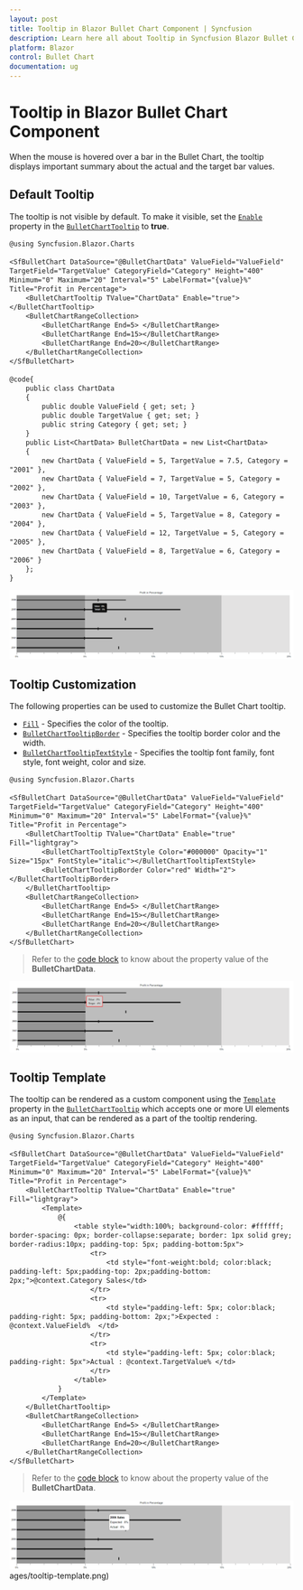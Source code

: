 ```yaml
---
layout: post
title: Tooltip in Blazor Bullet Chart Component | Syncfusion
description: Learn here all about Tooltip in Syncfusion Blazor Bullet Chart component and more.
platform: Blazor
control: Bullet Chart 
documentation: ug
---
```


# Tooltip in Blazor Bullet Chart Component

When the mouse is hovered over a bar in the Bullet Chart, the tooltip displays important summary about the actual and the target bar values.

## Default Tooltip

The tooltip is not visible by default. To make it visible, set the [`Enable`](https://help.syncfusion.com/cr/blazor/Syncfusion.Blazor.Charts.BulletChartTooltip-1.html#Syncfusion_Blazor_Charts_BulletChartTooltip_1_Enable) property in the [`BulletChartTooltip`](https://help.syncfusion.com/cr/blazor/Syncfusion.Blazor.Charts.BulletChartTooltip-1.html) to **true**.

```cshtml
@using Syncfusion.Blazor.Charts

<SfBulletChart DataSource="@BulletChartData" ValueField="ValueField" TargetField="TargetValue" CategoryField="Category" Height="400" Minimum="0" Maximum="20" Interval="5" LabelFormat="{value}%" Title="Profit in Percentage">
    <BulletChartTooltip TValue="ChartData" Enable="true"></BulletChartTooltip>
    <BulletChartRangeCollection>
        <BulletChartRange End=5> </BulletChartRange>
        <BulletChartRange End=15></BulletChartRange>
        <BulletChartRange End=20></BulletChartRange>
    </BulletChartRangeCollection>
</SfBulletChart>

@code{
    public class ChartData
    {
        public double ValueField { get; set; }
        public double TargetValue { get; set; }
        public string Category { get; set; }
    }
    public List<ChartData> BulletChartData = new List<ChartData>
    {
        new ChartData { ValueField = 5, TargetValue = 7.5, Category = "2001" },
        new ChartData { ValueField = 7, TargetValue = 5, Category = "2002" },
        new ChartData { ValueField = 10, TargetValue = 6, Category = "2003" },
        new ChartData { ValueField = 5, TargetValue = 8, Category = "2004" },
        new ChartData { ValueField = 12, TargetValue = 5, Category = "2005" },
        new ChartData { ValueField = 8, TargetValue = 6, Category = "2006" }
    };
}
```

![Tooltip in Bullet Chart](images/default-tool-tip.png)

## Tooltip Customization

The following properties can be used to customize the Bullet Chart tooltip.

* [`Fill`](https://help.syncfusion.com/cr/blazor/Syncfusion.Blazor.Charts.BulletChartTooltip-1.html#Syncfusion_Blazor_Charts_BulletChartTooltip_1_Fill) - Specifies the color of the tooltip.
* [`BulletChartTooltipBorder`](https://help.syncfusion.com/cr/blazor/Syncfusion.Blazor.Charts.BulletChartTooltipBorder.html) - Specifies the tooltip border color and the width.
* [`BulletChartTooltipTextStyle`](https://help.syncfusion.com/cr/blazor/Syncfusion.Blazor.Charts.BulletChartTooltipTextStyle.html) - Specifies the tooltip font family, font style, font weight, color and size.

```cshtml
@using Syncfusion.Blazor.Charts

<SfBulletChart DataSource="@BulletChartData" ValueField="ValueField" TargetField="TargetValue" CategoryField="Category" Height="400" Minimum="0" Maximum="20" Interval="5" LabelFormat="{value}%" Title="Profit in Percentage">
    <BulletChartTooltip TValue="ChartData" Enable="true" Fill="lightgray">
        <BulletChartTooltipTextStyle Color="#000000" Opacity="1" Size="15px" FontStyle="italic"></BulletChartTooltipTextStyle>
        <BulletChartTooltipBorder Color="red" Width="2"></BulletChartTooltipBorder>
    </BulletChartTooltip>
    <BulletChartRangeCollection>
        <BulletChartRange End=5> </BulletChartRange>
        <BulletChartRange End=15></BulletChartRange>
        <BulletChartRange End=20></BulletChartRange>
    </BulletChartRangeCollection>
</SfBulletChart>
```

> Refer to the [code block](#default-tooltip) to know about the property value of the **BulletChartData**.

![Tooltip Customization](images/tooltip-custom.png)

## Tooltip Template

The tooltip can be rendered as a custom component using the [`Template`](https://help.syncfusion.com/cr/blazor/Syncfusion.Blazor.Charts.BulletChartTooltip-1.html#Syncfusion_Blazor_Charts_BulletChartTooltip_1_Template) property in the [`BulletChartTooltip`](https://help.syncfusion.com/cr/blazor/Syncfusion.Blazor.Charts.BulletChartTooltip-1.html) which accepts one or more UI elements as an input, that can be rendered as a part of the tooltip rendering.

```cshtml
@using Syncfusion.Blazor.Charts

<SfBulletChart DataSource="@BulletChartData" ValueField="ValueField" TargetField="TargetValue" CategoryField="Category" Height="400" Minimum="0" Maximum="20" Interval="5" LabelFormat="{value}%" Title="Profit in Percentage">
    <BulletChartTooltip TValue="ChartData" Enable="true" Fill="lightgray">
        <Template>
            @{
                <table style="width:100%; background-color: #ffffff; border-spacing: 0px; border-collapse:separate; border: 1px solid grey; border-radius:10px; padding-top: 5px; padding-bottom:5px">
                    <tr>
                        <td style="font-weight:bold; color:black; padding-left: 5px;padding-top: 2px;padding-bottom: 2px;">@context.Category Sales</td>
                    </tr>
                    <tr>
                        <td style="padding-left: 5px; color:black; padding-right: 5px; padding-bottom: 2px;">Expected : @context.ValueField%  </td>
                    </tr>
                    <tr>
                        <td style="padding-left: 5px; color:black; padding-right: 5px">Actual : @context.TargetValue% </td>
                    </tr>
                </table>
            }
        </Template>
    </BulletChartTooltip>
    <BulletChartRangeCollection>
        <BulletChartRange End=5> </BulletChartRange>
        <BulletChartRange End=15></BulletChartRange>
        <BulletChartRange End=20></BulletChartRange>
    </BulletChartRangeCollection>
</SfBulletChart>
```

> Refer to the [code block](#default-tooltip) to know about the property value of the **BulletChartData**.

![Tooltip with Template](images/tooltip-template.png)ages/tooltip-template.png)
